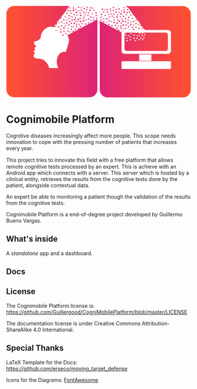 ![Cognimobile Platform](https://github.com/Guillergood/CogniMobilePlatform/blob/master/images/Logo%20final.png?raw=true)

# Cognimobile Platform

Cognitive diseases increasingly affect more people. This scope needs innovation to cope with the pressing number of patients that increases every year.

This project tries to innovate this ﬁeld with a free platform that allows remote cognitive tests processed by an expert. This is achieve with an Android app which connects with a server. This server which is hosted by a clinical entity, retrieves the results from the cognitive
tests done by the patient, alongside contextual data.

An expert be able to monitoring a patient though the validation of
the results from the cognitive tests.

Cognimobile Platform is a end-of-degree project developed by Guillermo Bueno Vargas.

## What's inside

A *standalone* app and a dashboard.


## Docs



## License

The Cognimobile Platform license is: https://github.com/Guillergood/CogniMobilePlatform/blob/master/LICENSE

The documentation license is under Creative Commons Attribution-ShareAlike 4.0 International.



## Special Thanks

LaTeX Template for the Docs: https://github.com/erseco/moving_target_defense

Icons for the Diagrams: [FontAwesome](https://fontawesome.com/)
